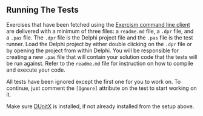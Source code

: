 ## Running The Tests

Exercises that have been fetched using the [Exercism command line client](http://www.exercism.io/cli) are delivered with a minimum of three files: a `readme.md` file, a `.dpr` file, and a `.pas` file.  The `.dpr` file is the Delphi project file and the `.pas` file is the test runner.  Load the Delphi project by either double clicking on the `.dpr` file or by opening the project from within Delphi.  You will be responsible for creating a new `.pas` file that will contain your solution code that the tests will be run against.  Refer to the `readme.md` file for instruction on how to compile and execute your code.

All tests have been ignored except the first one for you to work on. To continue, just comment the `[Ignore]` attribute on the test to start working on it.

Make sure [DUnitX](https://github.com/VSoftTechnologies/DUnitX) is installed, if not already installed from the setup above.

